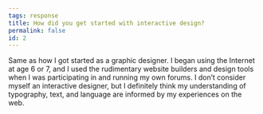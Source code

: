 ```yaml
---
tags: response
title: How did you get started with interactive design?
permalink: false
id: 2
---
```


Same as how I got started as a graphic designer. I began using the Internet at age 6 or 7, and I used the rudimentary website builders and design tools when I was participating in and running my own forums. I don’t consider myself an interactive designer, but I definitely think my understanding of typography, text, and language are informed by my experiences on the web.
